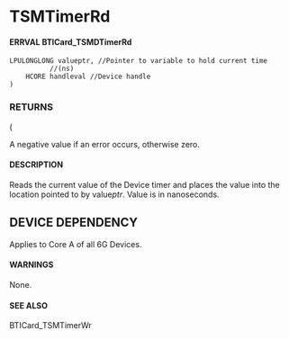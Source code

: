 # **TSMTimerRd**

#### ERRVAL **BTICard\_TSMDTimerRd**

```
LPULONGLONG valueptr, //Pointer to variable to hold current time 
          //(ns)
    HCORE handleval //Device handle 
)
```
### **RETURNS**

(

A negative value if an error occurs, otherwise zero.

#### **DESCRIPTION**

Reads the current value of the Device timer and places the value into the location pointed to by value*ptr*. Value is in nanoseconds.

## **DEVICE DEPENDENCY**

Applies to Core A of all 6G Devices.

#### **WARNINGS**

None.

#### **SEE ALSO**

BTICard\_TSMTimerWr